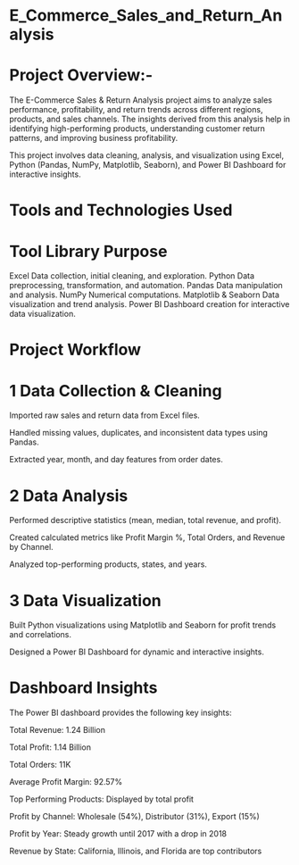 # E_Commerce_Sales_and_Return_Analysis
# Project Overview:-

The E-Commerce Sales & Return Analysis project aims to analyze sales performance, profitability, and return trends across different regions, products, and sales channels. The insights derived from this analysis help in identifying high-performing products, understanding customer return patterns, and improving business profitability.

This project involves data cleaning, analysis, and visualization using Excel, Python (Pandas, NumPy, Matplotlib, Seaborn), and Power BI Dashboard for interactive insights.

# Tools and Technologies Used

# Tool                                   Library	Purpose
Excel	                                   Data collection, initial cleaning, and exploration.
Python	                                 Data preprocessing, transformation, and automation.
Pandas	                                 Data manipulation and analysis.
NumPy	                                   Numerical computations.
Matplotlib & Seaborn	                   Data visualization and trend analysis.
Power BI	                               Dashboard creation for interactive data visualization.

# Project Workflow
# 1️ Data Collection & Cleaning

Imported raw sales and return data from Excel files.

Handled missing values, duplicates, and inconsistent data types using Pandas.

Extracted year, month, and day features from order dates.

# 2️ Data Analysis

Performed descriptive statistics (mean, median, total revenue, and profit).

Created calculated metrics like Profit Margin %, Total Orders, and Revenue by Channel.

Analyzed top-performing products, states, and years.

# 3️ Data Visualization

Built Python visualizations using Matplotlib and Seaborn for profit trends and correlations.

Designed a Power BI Dashboard for dynamic and interactive insights.

# Dashboard Insights

The Power BI dashboard provides the following key insights:

Total Revenue: 1.24 Billion

Total Profit: 1.14 Billion

Total Orders: 11K

Average Profit Margin: 92.57%

Top Performing Products: Displayed by total profit

Profit by Channel: Wholesale (54%), Distributor (31%), Export (15%)

Profit by Year: Steady growth until 2017 with a drop in 2018

Revenue by State: California, Illinois, and Florida are top contributors
